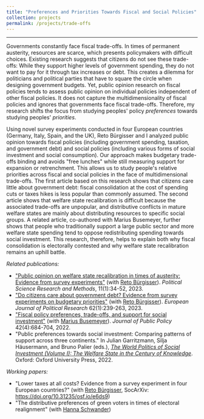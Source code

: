 ```yaml
---
title: "Preferences and Priorities Towards Fiscal and Social Policies"
collection: projects
permalink: /projects/trade-offs
---
```


------

Governments constantly face fiscal trade-offs. In times of permanent austerity, resources are scarce, which presents policymakers with difficult choices. Existing research suggests that citizens do not see these trade-offs: While they support higher levels of government spending, they do not want to pay for it through tax increases or debt. This creates a dilemma for politicians and political parties that have to square the circle when designing government budgets. Yet, public opinion research on fiscal policies tends to assess public opinion on individual policies independent of other fiscal policies. It does not capture the multidimensionality of fiscal policies and ignores that governments face fiscal trade-offs. Therefore, my research shifts the focus from studying peoples' policy *preferences* towards studying peoples' *priorities*.

Using novel survey experiments conducted in four European countries (Germany, Italy, Spain, and the UK), Reto Bürgisser and I analyzed public opinion towards fiscal policies (including government spending, taxation, and government debt) and social policies (including various forms of social investment and social consumption). Our approach makes budgetary trade-offs binding and avoids "free lunches" while still measuring support for expansion or retrenchment. This allows us to study people's relative priorities across fiscal and social policies in the face of multidimensional trade-offs. The first article based on this research shows that citizens care little about government debt: fiscal consolidation at the cost of spending cuts or taxes hikes is less popular than commonly assumed. The second article shows that welfare state recalibration is difficult because the associated trade-offs are unpopular, and distributive conflicts in mature welfare states are mainly about distributing resources to specific social groups. A related article, co-authored with Marius Busemeyer, further shows that people who traditionally support a large public sector and more welfare state spending tend to oppose redistributing spending towards social investment. This research, therefore, helps to explain both why fiscal consolidation is electorally contested and why welfare state recalibration remains an uphill battle.

*Related publications:*

* ["Public opinion on welfare state recalibration in times of austerity: Evidence from survey experiments"](https://cup.org/3IVayu6) (with [Reto Bürgisser](https://retobuergisser.com/)). *Political Science Research and Methods*, 11(1):34-52, 2023.
* ["Do citizens care about government debt? Evidence from survey experiments on budgetary priorities"](https://ejpr.onlinelibrary.wiley.com/doi/abs/10.1111/1475-6765.1250) (with [Reto Bürgisser](https://retobuergisser.com/)). *European Journal of Political Research* 62(1):239-263, 2023.
* ["Fiscal policy preferences, trade-offs, and support for social investment"](https://doi.org/10.1017/S0143814X22000095) (with [Marius Busemeyer](https://www.polver.uni-konstanz.de/en/busemeyer/team/prof-marius-r-busemeyer/)). *Journal of Public Policy* 42(4):684-704, 2022.
* "Public preferences towards social investment: Comparing patterns of support across three continents." In Julian Garritzmann, Silja Häusermann, and Bruno Palier (eds.), [*The World Politics of Social Investment (Volume I): The Welfare State in the Century of Knowledge*](https://global.oup.com/academic/product/the-world-politics-of-social-investment-volume-i-9780197585245?cc=us&lang=en&). Oxford: Oxford University Press, 2022.

*Working papers:*

* "Lower taxes at all costs? Evidence from a survey experiment in four European countries?" (with [Reto Bürgisser](https://retobuergisser.com/),  SocArXiv: https://doi.org/10.31235/osf.io/e6ds9)
* "The distributive preferences of green voters in times of electoral realignment" (with [Hanna Schwander](http://www.schwander-hanna.ch/))
